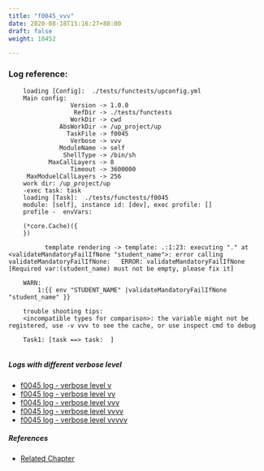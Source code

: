 ```yaml
---
title: "f0045_vvv"
date: 2020-08-18T15:16:27+88:00
draft: false
weight: 10452

---
```


### Log reference: <no value>

```
    loading [Config]:  ./tests/functests/upconfig.yml
    Main config:
                 Version -> 1.0.0
                  RefDir -> ./tests/functests
                 WorkDir -> cwd
              AbsWorkDir -> /up_project/up
                TaskFile -> f0045
                 Verbose -> vvv
              ModuleName -> self
               ShellType -> /bin/sh
           MaxCallLayers -> 8
                 Timeout -> 3600000
     MaxModuelCallLayers -> 256
    work dir: /up_project/up
    -exec task: task
    loading [Task]:  ./tests/functests/f0045
    module: [self], instance id: [dev], exec profile: []
    profile -  envVars:
    
    (*core.Cache)({
    })
    
          template rendering -> template: .:1:23: executing "." at <validateMandatoryFailIfNone "student_name">: error calling validateMandatoryFailIfNone:   ERROR: validateMandatoryFailIfNone [Required var:(student_name) must not be empty, please fix it]
    
    WARN:
        1:{{ env "STUDENT_NAME" |validateMandatoryFailIfNone "student_name" }}
    
    trouble shooting tips:
    <incompatible types for comparison>: the variable might not be registered, use -v vvv to see the cache, or use inspect cmd to debug
    
    Task1: [task ==> task:  ]
    
```

##### Logs with different verbose level
* [f0045 log - verbose level v](../../logs/f0045_v)
* [f0045 log - verbose level vv](../../logs/f0045_vv)
* [f0045 log - verbose level vvv](../../logs/f0045_vvv)
* [f0045 log - verbose level vvvv](../../logs/f0045_vvvv)
* [f0045 log - verbose level vvvvv](../../logs/f0045_vvvvv)

##### References
* [Related Chapter](../../env-vars/f0045)
